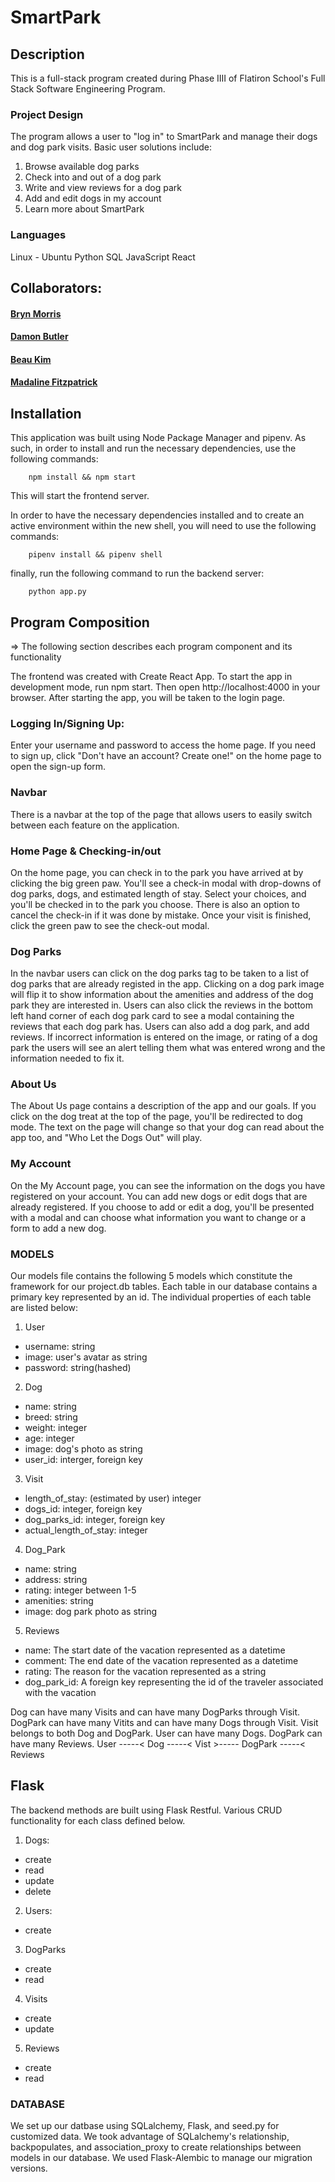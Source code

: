 
# SmartPark

## Description
This is a full-stack program created during Phase IIII of Flatiron School's Full Stack Software Engineering Program.

### Project Design

The program allows a user to "log in" to SmartPark and manage their dogs and dog park visits. Basic user solutions include:
1. Browse available dog parks
2. Check into and out of a dog park
3. Write and view reviews for a dog park
4. Add and edit dogs in my account
4. Learn more about SmartPark

### Languages

Linux - Ubuntu
Python
SQL
JavaScript
React

## Collaborators: 

#### [Bryn Morris](https://github.com/bryn-morris)
#### [Damon Butler](https://github.com/DamonButler)
#### [Beau Kim](https://github.com/chasecivillion)
#### [Madaline Fitzpatrick](https://github.com/madalinefitz)

## Installation

This application was built using Node Package Manager and pipenv. As such, in order to install and run the necessary dependencies, use the following commands:

        npm install && npm start

This will start the frontend server.

In order to have the necessary dependencies installed and to create an active environment within the new shell, you will need to use the following commands:

        pipenv install && pipenv shell

finally, run the following command to run the backend server:

        python app.py

## Program Composition
=> The following section describes each program component and its functionality

The frontend was created with Create React App.
To start the app in development mode, run npm start. Then open http://localhost:4000 in your browser.
After starting the app, you will be taken to the login page.

### Logging In/Signing Up:
Enter your username and password to access the home page.
If you need to sign up, click "Don't have an account? Create one!" on the home page to open the sign-up form.

### Navbar
There is a navbar at the top of the page that allows users to easily switch between each feature on the application.

### Home Page & Checking-in/out
On the home page, you can check in to the park you have arrived at by clicking the big green paw. You'll see a check-in modal with drop-downs of dog parks, dogs, and estimated length of stay. Select your choices, and you'll be checked in to the park you choose. There is also an option to cancel the check-in if it was done by mistake. Once your visit is finished, click the green paw to see the check-out modal.

### Dog Parks
In the navbar users can click on the dog parks tag to be taken to a  list of dog parks that are already registed in the app. Clicking on a dog park image will flip it to show information about the amenities and address of the dog park they are interested in. Users can also click the reviews in the bottom left hand corner of each dog park card to see a modal containing the reviews that each dog park has.
Users can also add a dog park, and add reviews. If incorrect information is entered on the image, or rating of a dog park the users will see an alert telling them what was entered wrong and the information needed to fix it.

### About Us
The About Us page contains a description of the app and our goals. If you click on the dog treat at the top of the page, you'll be redirected to dog mode. The text on the page will change so that your dog can read about the app too, and "Who Let the Dogs Out" will play.

### My Account
On the My Account page, you can see the information on the dogs you have registered on your account. You can add new dogs or edit dogs that are already registered. If you choose to add or edit a dog, you'll be presented with a modal and can choose what information you want to change or a form to add a new dog.

### MODELS
Our models file contains the following 5 models which constitute the framework for our project.db tables.
Each table in our database contains a primary key represented by an id.
The individual properties of each table are listed below:

1. User
- username: string
- image: user's avatar as string
- password: string(hashed)

2. Dog
- name: string
- breed: string
- weight: integer
- age: integer
- image: dog's photo as string
- user_id: interger, foreign key

3. Visit
- length_of_stay: (estimated by user) integer
- dogs_id: integer, foreign key
- dog_parks_id: integer, foreign key
- actual_length_of_stay: integer

4. Dog_Park
- name: string
- address: string
- rating: integer between 1-5
- amenities: string
- image: dog park photo as string

5. Reviews
- name: The start date of the vacation represented as a datetime
- comment: The end date of the vacation represented as a datetime
- rating: The reason for the vacation represented as a string
- dog_park_id: A foreign key representing the id of the traveler associated with the vacation

Dog can have many Visits and can have many DogParks through Visit. DogPark can have many Vitits and can have many Dogs through Visit. Visit belongs to both Dog and DogPark. User can have many Dogs. DogPark can have many Reviews.
    User -----< Dog -----< Vist >----- DogPark -----< Reviews

## Flask
The backend methods are built using Flask Restful. Various CRUD functionality for each class defined below. 

1. Dogs:
- create
- read
- update
- delete

2. Users:
- create

3. DogParks
- create
- read

4. Visits
- create
- update

5. Reviews
- create
- read

### DATABASE
We set up our datbase using SQLalchemy, Flask, and seed.py for customized data. We took advantage of SQLalchemy's relationship, backpopulates, and association_proxy to create relationships between models in our database. We used Flask-Alembic to manage our migration versions.




